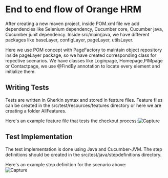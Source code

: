 # End to end flow of Orange HRM  
  After creating a new maven project, inside POM.xml file we add dependencies like Selenium dependency, Cucumber core, Cucumber java, Cucumber junit dependency.
  Inside src/main/java, we have different packages like baseLayer, configLayer, pageLayer, utilsLayer.  
  
  Here we use POM concept with PageFactory to maintain object repository inside pageLayer package, so we have created corresponding class for repective scenarios.
  We have classes like Loginpage, Homepage,PIMpage or Contactpage, we use @FindBy annotation to locate every element and initialize them.  
  

## Writing Tests  
  Tests are written in Gherkin syntax and stored in feature files. Feature files can be created in the src/test/resources/features directory or 
  here we are creating a folder AllFeatures.

Here's an example feature file that tests the checkout process:![Capture](https://user-images.githubusercontent.com/126603860/235282300-5d44c270-fb30-473e-8529-c5a1f6a45c1f.JPG)  

## Test Implementation  
The test implementation is done using Java and Cucumber-JVM. The step definitions should be created in the src/test/java/stepdefinitions directory.  

Here's an example step definition for the scenario above:  
![Capture](https://user-images.githubusercontent.com/126603860/235282470-71a05fcc-a8da-44f8-ae36-7610d7b811ff.JPG)



